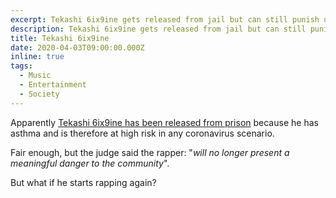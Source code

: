 ```yaml
---
excerpt: Tekashi 6ix9ine gets released from jail but can still punish us.
description: Tekashi 6ix9ine gets released from jail but can still punish us.
title: Tekashi 6ix9ine
date: 2020-04-03T09:00:00.000Z
inline: true
tags:
  - Music
  - Entertainment
  - Society
---
```

Apparently [Tekashi 6ix9ine has been released from prison](https://www.bbc.co.uk/news/newsbeat-52149538) because he has asthma and is therefore at high risk in any coronavirus scenario.

Fair enough, but the judge said the rapper: "*will no longer present a meaningful danger to the community*".

But what if he starts rapping again?

